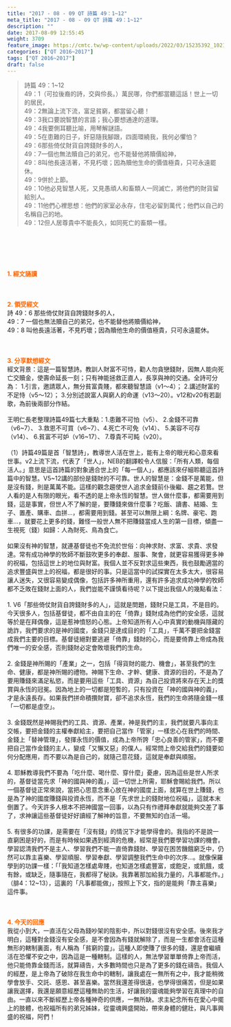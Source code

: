 ```yaml
---
title: "2017 - 08 - 09 QT 詩篇 49：1~12"
meta_title: "2017 - 08 - 09 QT 詩篇 49：1~12"
description: ""
date: 2017-08-09 12:55:45
weight: 3709
feature_image: https://cmtc.tw/wp-content/uploads/2022/03/15235392_10211799862337740_180693556567566654_o-1.webp
categories: ["QT 2016~2017"]
tags: ["QT 2016~2017"]
draft: false
---
```


<blockquote>詩篇 49：1~12<br />
49：1（可拉後裔的詩，交與伶長。）萬民哪，你們都當聽這話！世上一切的居民，<br />
49：2無論上流下流，富足貧窮，都當留心聽！<br />
49：3我口要說智慧的言語；我心要想通達的道理。<br />
49：4我要側耳聽比喻，用琴解謎語。<br />
49：5在患難的日子，奸惡隨我腳跟，四面環繞我，我何必懼怕？<br />
49：6那些倚仗財貨自誇錢財多的人，<br />
49：7一個也無法贖自己的弟兄，也不能替他將贖價給神，<br />
49：8叫他長遠活著，不見朽壞；因為贖他生命的價值極貴，只可永遠罷休。<br />
49：9併於上節。<br />
49：10他必見智慧人死，又見愚頑人和畜類人一同滅亡，將他們的財貨留給別人。<br />
49：11他們心裡思想：他們的家室必永存，住宅必留到萬代；他們以自己的名稱自己的地。<br />
49：12但人居尊貴中不能長久，如同死亡的畜類一樣。</blockquote><br />
&nbsp;<br />
<br />
&nbsp;<br />
<br />
<span style="color: #ff6600;"><strong>1. </strong><strong>經文誦讀</strong></span><br />
<br />
<span style="color: #ff6600;"><strong> </strong></span><br />
<br />
<span style="color: #ff6600;"><strong>2. </strong><strong>領受經文<br />
</strong></span>詩 49：6 那些倚仗財貨自誇錢財多的人，<br />
49：7 一個也無法贖自己的弟兄，也不能替他將贖價給神，<br />
49：8 叫他長遠活著，不見朽壞；因為贖他生命的價值極貴，只可永遠罷休。<br />
<br />
&nbsp;<br />
<br />
<span style="color: #ff6600;"><strong>3. 分享默想經文<br />
</strong></span>經文背景：這是一篇智慧詩。教訓人財富不可恃，勸人勿貪戀錢財，因無人能向死亡交贖金，使壽命延長一刻；只有神能拯救正直人，長享與神的交通。全詩可分為： 1.引言，邀請眾人，無分貧富貴賤，都來聽智慧語（v1～4）； 2.講述財富的不足恃（v5～12）； 3.分別述說富人與窮人的命運（v13～20）。v12和v20有若副歌，為前後兩部分作結。<br />
<br />
王明仁長老整理詩篇49篇七大重點：1.患難不可怕（v5）、 2.金錢不可靠（v6~7）、 3.救恩不可買（v6~7）、4.死亡不可免（v14）、 5.美容不可存（v14）、 6.貧富不可妒（v16~17）、 7.尊貴不可盹（v20）。<br />
<br />
（1）詩篇49篇是首「智慧詩」，教導世人活在世上，能有上帝的眼光和心意來看世事。v2上流下流，代表了「世人」，NEB的翻譯較令人信服：「所有人類，每個活人。」意思是這首詩篇的對象適合世上的「每一個人」，都應該來仔細聆聽這首詩篇中的智慧。V5~12講的部份是錢財的不可靠。世人的智慧是：金錢不是萬能，但是沒有錢，則是萬萬不能。這樣的觀念趨使世人追求金錢前仆後繼、趨之若鶩。世人看的是人有限的眼光，看不透的是上帝永恆的智慧。世人做什麼事，都需要用到錢，這是事實，但世人不了解的是，要賺錢來做什麼事？吃飯、讀書、結婚、生子、置產、購車、血拼…，都需要用到錢。甚至可以無限上綱：名牌、豪宅、跑車…，就要花上更多的錢，難怪一般世人無不把賺錢當成人生的第一目標，傾盡一生視死（錢）如歸：人為財死、鳥為食亡。<br />
<br />
如果沒有神的智慧，就連基督徒也不免流於世俗：向神求財、求富、求貴、求發達。常有成功神學的牧師不斷鼓吹更多的奉獻、服事、聚會，就更容易獲得更多神的祝福，包括這世上的地位與財富。我個人並不反對求這些東西，我也鼓勵適當的追求豐盛與世上的祝福，都是很好的事。只是這當中的試探實在太多太大，很容易讓人迷失，又很容易變成偶像，包括許多神所重用，還有許多追求成功神學的牧師都不乏敗在錢財上面的人，我們豈能不謹慎看待呢？以下提出我個人的幾點看法：<br />
<br />
1. V6「那些倚仗財貨自誇錢財多的人」，這就是問題，錢財只是工具，不是目的。今天很多人，包括基督徒，都不由自主的在「倚靠」錢財成為他們的安全感，這就等於是在拜偶像，這是惹神憤怒的心態。上帝知道所有人心中真實的動機與隱藏的詭詐，我們要求的是神的國度，金錢只是達成目的的「工具」，千萬不要把金錢當成我們主要的目標。基督徒絕對要逃避「倚靠」錢財的心，而是要倚靠上帝成為我們唯一的安全感，否則錢財必定會敗壞我們的生命。<br />
<br />
2. 金錢是神所賜的「產業」之一，包括「得貨財的能力、機會」，甚至我們的生命、健康，都是神所賜的禮物。神賜下生命、才幹、健康、資源的目的，不是為了要用賺錢來滿足私慾，而是要用這些「工具、資源」為自己投資將來存在天上的獎賞與永恆的冠冕。因為地上的一切都是短暫的，只有投資在「神的國與神的義」，才是永遠長存。如果我們拼命積攢財寶，卻不追求永恆，我們的生命將隨金錢一樣「一切都是虛空」。<br />
<br />
3. 金錢既然是神賜我們的工具、資源、產業，神是我們的主，我們就要凡事向主交帳，要把金錢的主權奉獻給主，要把自己當作「管家」一樣忠心在我們的時間、金錢上「替神管理」，發揮永恆的價值，成為上帝所誇「忠心良善的管家」，而不要把自己當作金錢的主人，變成「又懶又惡」的僕人。經常問上帝交給我們的錢要如何分配應用，而不要以為是自己的，就隨己意花錢，這就是奉獻與順服。<br />
<br />
4. 耶穌教導我們不要為「吃什麼、喝什麼、穿什麼」憂慮，因為這些是世人所求的，基督徒當先求「神的國與神的義」，這一切世上所需，耶穌會賜給我們。所以一個基督徒正常來說，當把心思意念重心放在神的國度上面，就算在世上賺錢，也是為了神的國度賺錢與投資永恆，而不是「先求世上的錢財地位祝福」，這就本末倒置了。今天許多人根本不把神國當一回事，以為只有作禮拜奉獻就能夠交差了事了，求神讓這些基督徒好好讀經了解神的旨意，不要無知的白活一場。<br />
<br />
5. 有很多的功課，是需要在「沒有錢」的情況下才能學得會的。我指的不是說一直窮困是好的，而是有時候如果遇到經濟的危機，經常是我們要學習功課的機會。學習認清我們不是主人、學習我們不能一直倚靠錢財、學習在困苦饑餓窮乏中，仍然可以靠主喜樂、學習順服、學習奉獻、學習調整我們生命中的次序…。就像保羅學到的功課一樣：「「我知道怎樣處卑賤，也知道怎樣處豐富，或飽足，或飢餓，或有餘，或缺乏，隨事隨在，我都得了秘訣。我靠著那加給我力量的，凡事都能作。」（腓4：12~13），這裏的「凡事都能做」，按照上下文，指的是能夠「靠主喜樂」這件事。<br />
<br />
&nbsp;<br />
<br />
<span style="color: #ff6600;"><strong>4. 今天的回應<br />
</strong></span>我從小到大，一直活在父母為錢吵架的陰影中，所以對錢很沒有安全感。後來我才明白，這種對金錢沒有安全感，是不會因為有錢就解除了，而是一生都會活在這種無形的轄制裏面，有人稱為「貧窮的靈」。這種人即使賺了很多的錢，還是會繼續活在恐懼不安之中，因為這是一種轄制。這樣的人，無法學習單單倚靠上帝而活，他只能倚靠金錢而活，就算禱告，大多數時間也只是為了更多的錢在禱告。我個人的經歷，是上帝為了破除在我生命中的轄制，讓我處在一無所有之中，我才能稍微學會放手、交託、感恩、甚至喜樂。當然我還差得很遠，也學得很痛苦，但是如果讓我選擇，我還是願意經歷這種無助的生活，好讓我的靈魂能夠學習在真理中的自由。一直以來不斷經歷上帝各種神奇的供應，一無所缺。求主紀念所有在愛心中擺上的肢體，也祝福所有的弟兄姊妹，從靈魂興盛開始，帶來身體的健壯，與凡事興盛的祝福，阿們！
        